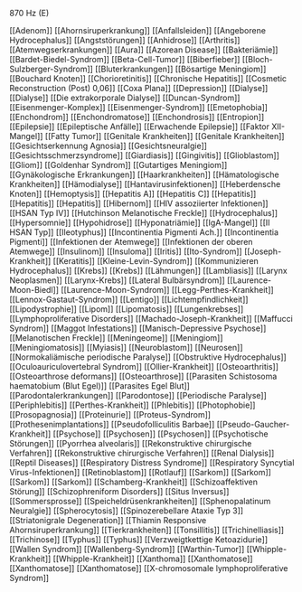 870 Hz (E)

[[Adenom]]
[[Ahornsiruperkrankung]]
[[Anfallsleiden]]
[[Angeborene Hydrocephalus]]
[[Angststörungen]]
[[Anhidrose]]
[[Arthritis]]
[[Atemwegserkrankungen]]
[[Aura]]
[[Azorean Disease]]
[[Bakteriämie]]
[[Bardet-Biedel-Syndrom]]
[[Beta-Cell-Tumor]]
[[Biberfieber]]
[[Bloch-Sulzberger-Syndrom]]
[[Bluterkrankungen]]
[[Bösartige Meningiom]]
[[Bouchard Knoten]]
[[Chorioretinitis]]
[[Chronische Hepatitis]]
[[Cosmetic Reconstruction (Post) 0,06]]
[[Coxa Plana]]
[[Depression]]
[[Dialyse]]
[[Dialyse]]
[[Die extrakorporale Dialyse]]
[[Duncan-Syndrom]]
[[Eisenmenger-Komplex]]
[[Eisenmenger-Syndrom]]
[[Emetophobia]]
[[Enchondrom]]
[[Enchondromatose]]
[[Enchondrosis]]
[[Entropion]]
[[Epilepsie]]
[[Epileptische Anfälle]]
[[Erwachende Epilepsie]]
[[Faktor XII-Mangel]]
[[Fatty Tumor]]
[[Genitale Krankheiten]]
[[Genitale Krankheiten]]
[[Gesichtserkennung Agnosia]]
[[Gesichtsneuralgie]]
[[Gesichtsschmerzsyndrome]]
[[Giardiasis]]
[[Gingivitis]]
[[Glioblastom]]
[[Gliom]]
[[Goldenhar Syndrom]]
[[Gutartiges Meningiom]]
[[Gynäkologische Erkrankungen]]
[[Haarkrankheiten]]
[[Hämatologische Krankheiten]]
[[Hämodialyse]]
[[Hantavirusinfektionen]]
[[Heberdensche Knoten]]
[[Hemoptysis]]
[[Hepatitis A]]
[[Hepatitis C]]
[[Hepatitis]]
[[Hepatitis]]
[[Hepatitis]]
[[Hibernom]]
[[HIV assoziierter Infektionen]]
[[HSAN Typ IV]]
[[Hutchinson Melanotische Freckle]]
[[Hydrocephalus]]
[[Hypersomnie]]
[[Hypohidrose]]
[[Hyponatriämie]]
[[IgA-Mangel]]
[[II HSAN Typ]]
[[Ileotyphus]]
[[Incontinentia Pigmenti Ach.]]
[[Incontinentia Pigmenti]]
[[Infektionen der Atemwege]]
[[Infektionen der oberen Atemwege]]
[[Insulinom]]
[[Insuloma]]
[[Iritis]]
[[Ito-Syndrom]]
[[Joseph-Krankheit]]
[[Keratitis]]
[[Kleine-Levin-Syndrom]]
[[Kommunizieren Hydrocephalus]]
[[Krebs]]
[[Krebs]]
[[Lähmungen]]
[[Lambliasis]]
[[Larynx Neoplasmen]]
[[Larynx-Krebs]]
[[Lateral Bulbärsyndrom]]
[[Laurence-Moon-Biedl]]
[[Laurence-Moon-Syndrom]]
[[Legg-Perthes-Krankheit]]
[[Lennox-Gastaut-Syndrom]]
[[Lentigo]]
[[Lichtempfindlichkeit]]
[[Lipodystrophie]]
[[Lipom]]
[[Lipomatosis]]
[[Lungenkrebses]]
[[Lymphoproliferative Disorders]]
[[Machado-Joseph-Krankheit]]
[[Maffucci Syndrom]]
[[Maggot Infestations]]
[[Manisch-Depressive Psychose]]
[[Melanotischen Freckle]]
[[Meningeome]]
[[Meningiom]]
[[Meningiomatosis]]
[[Myiasis]]
[[Neuroblastom]]
[[Neurosen]]
[[Normokaliämische periodische Paralyse]]
[[Obstruktive Hydrocephalus]]
[[Oculoauriculovertebral Syndrom]]
[[Ollier-Krankheit]]
[[Osteoarthritis]]
[[Osteoarthrose deformans]]
[[Osteoarthrose]]
[[Parasiten Schistosoma haematobium (Blut Egel)]]
[[Parasites Egel Blut]]
[[Parodontalerkrankungen]]
[[Parodontose]]
[[Periodische Paralyse]]
[[Periphlebitis]]
[[Perthes-Krankheit]]
[[Phlebitis]]
[[Photophobie]]
[[Prosopagnosia]]
[[Proteinurie]]
[[Proteus-Syndrom]]
[[Prothesenimplantations]]
[[Pseudofolliculitis Barbae]]
[[Pseudo-Gaucher-Krankheit]]
[[Psychose]]
[[Psychosen]]
[[Psychosen]]
[[Psychotische Störungen]]
[[Pyorrhea alveolaris]]
[[Rekonstruktive chirurgische Verfahren]]
[[Rekonstruktive chirurgische Verfahren]]
[[Renal Dialysis]]
[[Reptil Diseases]]
[[Respiratory Distress Syndrome]]
[[Respiratory Syncytial Virus-Infektionen]]
[[Retinoblastom]]
[[Rotlauf]]
[[Sarkom]]
[[Sarkom]]
[[Sarkom]]
[[Sarkom]]
[[Schamberg-Krankheit]]
[[Schizoaffektiven Störung]]
[[Schizophreniform Disorders]]
[[Situs Inversus]]
[[Sommersprosse]]
[[Speicheldrüsenkrankheiten]]
[[Sphenopalatinum Neuralgie]]
[[Spherocytosis]]
[[Spinozerebellare Ataxie Typ 3]]
[[Striatonigrale Degeneration]]
[[Thiamin Responsive Ahornsiruperkrankung]]
[[Tierkrankheiten]]
[[Tonsillitis]]
[[Trichinelliasis]]
[[Trichinose]]
[[Typhus]]
[[Typhus]]
[[Verzweigtkettige Ketoazidurie]]
[[Wallen Syndrom]]
[[Wallenberg-Syndrom]]
[[Warthin-Tumor]]
[[Whipple-Krankheit]]
[[Whipple-Krankheit]]
[[Xanthoma]]
[[Xanthomatose]]
[[Xanthomatose]]
[[Xanthomatose]]
[[X-chromosomale lymphoproliferative Syndrom]]